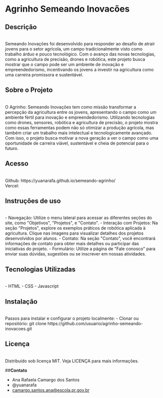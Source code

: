 # Agrinho Semeando Inovacões  

<h2><strong>Descrição</h2></strong><br>
Semeando Inovações foi desenvolvido para responder ao desafio de atrair jovens para o setor agrícola, um campo tradicionalmente visto como trabalho árduo e pouco tecnológico. Com o avanço das novas tecnologias, como a agricultura de precisão, drones e robótica, este projeto busca mostrar que o campo pode ser um ambiente de inovação e empreendedorismo, incentivando os jovens a investir na agricultura como uma carreira promissora e sustentável.

<h2><strong>Sobre o Projeto</strong></h2><br>  
O Agrinho: Semeando Inovações tem como missão transformar a percepção da agricultura entre os jovens, apresentando o campo como um ambiente fértil para inovação e empreendedorismo. Utilizando tecnologias como drones, sensores, robótica e agricultura de precisão, o projeto mostra como essas ferramentas podem não só otimizar a produção agrícola, mas também criar um trabalho mais intelectual e tecnologicamente avançado. Com isso, o projeto busca motivar a nova geração a ver o campo como uma oportunidade de carreira viável, sustentável e cheia de potencial para o futuro.

<h2><strong>Acesso</strong></h2><br>
Github: https://yuanarafa.github.io/semeando-agrinho/
<br>
Vercel: 

<h2><strong>Instruções de uso</strong></h2><br>
- Navegação: Utilize o menu lateral para acessar as diferentes seções do site, como "Objetivos", "Projetos", e "Contato".
- Interação com Projetos: Na seção "Projetos", explore os exemplos práticos de robótica aplicada à agricultura. Clique nas imagens para visualizar detalhes dos projetos desenvolvidos por alunos.
- Contato: Na seção "Contato", você encontrará informações de contato para obter mais detalhes ou participar das iniciativas do projeto.
- Formulário: Utilize a página de "Fale conosco" para enviar suas dúvidas, sugestões ou se inscrever em nossas atividades.

<h2><strong>Tecnologias Utilizadas</strong></h2><br>
- HTML 
- CSS 
- Javascript

<h2><strong>Instalação</strong></h2><br>
Passos para instalar e configurar o projeto localmente:
- Clonar ou repositório:
git clone https://github.com/usuario/agrinho-semeando-inovacoes.git

<h2><strong>Licença</strong></h2><br>
Distribuído sob licença MIT. Veja LICENÇA para mais informações.

##**Contato** <br>
- Ana Rafaela Camargo dos Santos
- @yuanarafa
- camargo.santos.ana@escola.pr.gov.br
